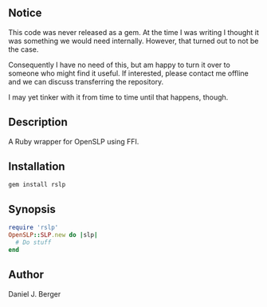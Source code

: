 ## Notice

This code was never released as a gem. At the time I was writing I thought it
was something we would need internally. However, that turned out to not be the
case.

Consequently I have no need of this, but am happy to turn it over to someone
who might find it useful. If interested, please contact me offline and we can
discuss transferring the repository.

I may yet tinker with it from time to time until that happens, though.

## Description

A Ruby wrapper for OpenSLP using FFI.

## Installation

`gem install rslp`

## Synopsis

```ruby
require 'rslp'
OpenSLP::SLP.new do |slp|
  # Do stuff
end
```

## Author

Daniel J. Berger
